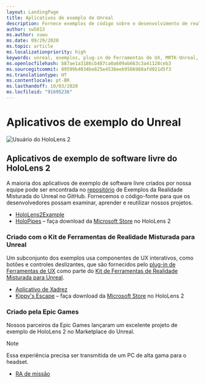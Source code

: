 ```yaml
---
layout: LandingPage
title: Aplicativos de exemplo do Unreal
description: Fornece exemplos de código sobre o desenvolvimento de realidade misturada.
author: sw5813
ms.author: suwu
ms.date: 09/29/2020
ms.topic: article
ms.localizationpriority: high
keywords: unreal, exemplos, plug-in de Ferramentas de UX, MRTK-Unreal, mixedrealitytoolkit, mixedrealitytoolkit-unreal, mecanismo do unreal, software livre
ms.openlocfilehash: b87ae1a3186cb487ca0a609ab663c3a41128ceb3
ms.sourcegitcommit: 09599b4034be825e4536eeb9566968afd021d5f3
ms.translationtype: HT
ms.contentlocale: pt-BR
ms.lasthandoff: 10/03/2020
ms.locfileid: "91695236"
---
```

# <a name="unreal-sample-apps"></a>Aplicativos de exemplo do Unreal

![Usuário do HoloLens 2](images/unreal-developer.jpg)

## <a name="hololens-2-open-source-sample-apps"></a>Aplicativos de exemplo de software livre do HoloLens 2

A maioria dos aplicativos de exemplo de software livre criados por nossa equipe pode ser encontrada no [repositório](https://github.com/microsoft/MixedReality-Unreal-Samples) de Exemplos da Realidade Misturada do Unreal no GitHub. Fornecemos o código-fonte para que os desenvolvedores possam examinar, aprender e reutilizar nossos projetos.

* [HoloLens2Example](https://github.com/microsoft/MixedReality-Unreal-Samples/tree/master/HoloLens2Example) 
* [HoloPipes](https://github.com/microsoft/MixedReality-Unreal-HoloPipes) – faça download da [Microsoft Store](https://www.microsoft.com/en-us/p/holopipes/9mszb3nnrxn9) no HoloLens 2

### <a name="made-with-the-mixed-reality-toolkit-for-unreal"></a>Criado com o Kit de Ferramentas de Realidade Misturada para Unreal

Um subconjunto dos exemplos usa componentes de UX interativos, como botões e controles deslizantes, que são fornecidos pelo [plug-in de Ferramentas de UX](https://aka.ms/uxt-unreal) como parte do [Kit de Ferramentas de Realidade Misturada para Unreal](https://aka.ms/mrtk-unreal).

* [Aplicativo de Xadrez](https://github.com/microsoft/MixedReality-Unreal-Samples/tree/master/ChessApp)
* [Kippy's Escape](unreal-kippys-escape.md) – faça download da [Microsoft Store](https://www.microsoft.com/en-us/p/kippys-escape/9nbd7gl86vkd) no HoloLens 2

### <a name="made-by-epic-games"></a>Criado pela Epic Games

Nossos parceiros da Epic Games lançaram um excelente projeto de exemplo de HoloLens 2 no Marketplace do Unreal. 

> [!NOTE] 
> Essa experiência precisa ser transmitida de um PC de alta gama para o headset.

* [RA de missão](https://docs.unrealengine.com/en-US/Resources/Showcases/MissionAR/index.html)
